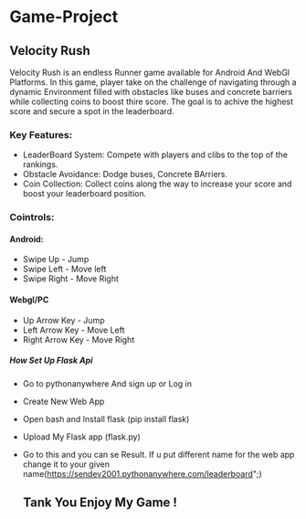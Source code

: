 # Game-Project
## Velocity Rush
Velocity Rush is an endless Runner game available for Android And WebGl Platforms. In this game, player take on the challenge of navigating through a dynamic Environment filled with obstacles like buses and concrete barriers while collecting coins to boost thire score. The goal is to achive the highest score and secure a spot in the leaderboard.
### Key Features:
- LeaderBoard System: Compete with players and clibs to the top of the rankings.
- Obstacle Avoidance: Dodge buses, Concrete BArriers.
- Coin Collection: Collect coins along the way to increase your score and boost your leaderboard position.

### Cointrols:
#### Android:
- Swipe Up - Jump
- Swipe Left - Move left
- Swipe Right - Move Right

#### Webgl/PC
- Up Arrow Key - Jump
- Left Arrow Key - Move Left
- Right Arrow Key - Move Right
  
##### How Set Up Flask Api 
- Go to pythonanywhere And sign up or Log in
- Create New Web App
- Open bash and Install flask (pip install flask)
- Upload My Flask app (flask.py)
- Go to this and you can se Result. If u put different name for the web app change it to your given name(https://sendev2001.pythonanywhere.com/leaderboard";)

  ## Tank You Enjoy My Game !
